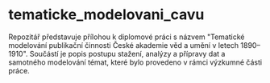 # tematicke_modelovani_cavu
Repozitář představuje přílohou k diplomové práci s názvem "Tematické modelování publikační činnosti České akademie věd a umění v letech 1890–1910". Součástí je popis postupu stažení, analýzy a přípravy dat a samotného modelování témat, které bylo provedeno v rámci výzkumné části práce.
